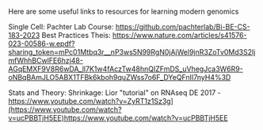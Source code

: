 Here are some useful links to resources for learning modern genomics

Single Cell:
Pachter Lab Course: https://github.com/pachterlab/Bi-BE-CS-183-2023
Best Practices Theis: https://www.nature.com/articles/s41576-023-00586-w.epdf?sharing_token=mPc01Mtbq3r__nP3ws5N99RgN0jAjWel9jnR3ZoTv0Md3S2ljmfWhhBCwlFE6hzj48-AGqEMXF9V8R6wDA_ll7K1w4fAczTw48hnQIZFmDS_uVhegJca3W6R9-oNBqBAmJLO5ABX1TFBk6kboh9quZWss7o6F_DYeQFnII7nyH4%3D

Stats and Theory:
Shrinkage:
Lior "tutorial" on RNAseq DE 2017 - https://www.youtube.com/watch?v=ZyRT1z1Sz3g](https://www.youtube.com/watch?v=ucPBBTjH5EE)https://www.youtube.com/watch?v=ucPBBTjH5EE
